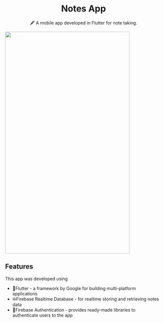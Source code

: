 <h1 align="center">
Notes App
</h1>
<p align="center">
🖋️ A mobile app developed in Flutter for note taking.
</p>
  
<img src="https://github.com/JuliaGK/notes-app/blob/main/notes-app-gif.gif" width="400" height="711" align="center"/>

## Features
This app was developed using
- 📱Flutter - a framework by Google for building multi-platform applications
- 🌐Firebase Realtime Database - for realtime storing and retrieving notes data
- 🔑Firebase Authentication - provides ready-made libraries to authenticate users to the app

